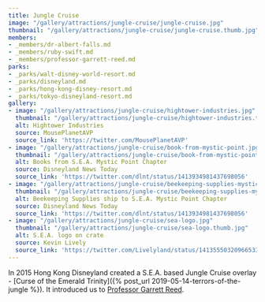 ```yaml
---
title: Jungle Cruise
image: "/gallery/attractions/jungle-cruise/jungle-cruise.jpg"
thumbnail: "/gallery/attractions/jungle-cruise/jungle-cruise.thumb.jpg"
members:
- _members/dr-albert-falls.md
- _members/ruby-swift.md
- _members/professor-garrett-reed.md
parks:
- _parks/walt-disney-world-resort.md
- _parks/disneyland.md
- _parks/hong-kong-disney-resort.md
- _parks/tokyo-disneyland-resort.md
gallery: 
- image: "/gallery/attractions/jungle-cruise/hightower-industries.jpg"
  thumbnail: "/gallery/attractions/jungle-cruise/hightower-industries.thumb.jpg"
  alt: Hightower Industries
  source: MousePlanetAVP
  source_link: 'https://twitter.com/MousePlanetAVP'
- image: "/gallery/attractions/jungle-cruise/book-from-mystic-point.jpg"
  thumbnail: "/gallery/attractions/jungle-cruise/book-from-mystic-point.thumb.jpg"
  alt: Books from S.E.A. Mystic Point Chapter
  source: Disneyland News Today
  source_link: 'https://twitter.com/dlnt/status/1413934981437698056'
- image: "/gallery/attractions/jungle-cruise/beekeeping-supplies-mystic-point.jpg"
  thumbnail: "/gallery/attractions/jungle-cruise/beekeeping-supplies-mystic-point.thumb.jpg"
  alt: Beekeeping Supplies ship to S.E.A. Mystic Point Chapter
  source: Disneyland News Today
  source_link: 'https://twitter.com/dlnt/status/1413934981437698056'
- image: "/gallery/attractions/jungle-cruise/sea-logo.jpg"
  thumbnail: "/gallery/attractions/jungle-cruise/sea-logo.thumb.jpg"
  alt: S.E.A. logo on crate
  source: Kevin Lively
  source_link: 'https://twitter.com/Livelyland/status/1413555032096653313'
---
```

In 2015 Hong Kong Disneyland created a S.E.A. based Jungle Cruise overlay - [Curse of the Emerald Trinity]({% post_url 2019-05-14-terrors-of-the-jungle %}). It introduced us to [Professor Garrett Reed](/sea/members/professor-garret-reed).
